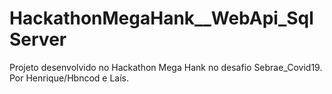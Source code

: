 # HackathonMegaHank__WebApi_SqlServer
 Projeto desenvolvido no Hackathon Mega Hank no desafio Sebrae_Covid19. Por Henrique/Hbncod e Laís.
